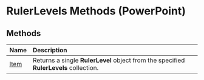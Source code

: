 
# RulerLevels Methods (PowerPoint)

## Methods



|**Name**|**Description**|
|:-----|:-----|
| [Item](95c04d29-0c1c-9df0-6d6d-43da01ea7ae2.md)|Returns a single  **RulerLevel** object from the specified **RulerLevels** collection.|
